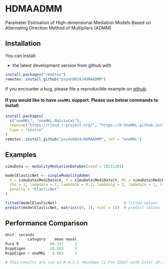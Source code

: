 HDMAADMM
====

Parameter Estimation of High-dimensional Mediation Models Based on Alternating Direction Method of Multipliers (ADMM)

Installation
------------

You can install:

-   the latest development version from github with

``` r
install.packages("remotes")
remotes::install_github("psyen0824/HDMAADMM")
```

If you encounter a bug, please file a reproducible example on [github](https://github.com/psyen0824/HDMAADMM/issues).

#### If you would like to have `oneMKL` support. Please use below commands to install:

``` r
install.packages(
  c("oneMKL", "oneMKL.MatrixCal"), 
  repos=c("https://cloud.r-project.org/", "https://R-OneMKL.github.io/drat"), 
  type = "source"
)
remotes::install_github("psyen0824/HDMAADMM", ref = "oneMKL")
```

Examples
--------

``` r
simuData <- modalityMediationDataGen(seed = 20231201)

modelElasticNet <- singleModalityAdmm(
  X = simuData$MediData$X, Y = simuData$MediData$Y, M1 = simuData$MediData$M1,
  rho = 1, lambda1a = 1, lambda1b = 0.1, lambda1g = 2, lambda2a = 1, lambda2b = 1,
  penalty = "ElasticNet"
)

fitted(modelElasticNet)                              # fitted values
predict(modelElasticNet, matrix(c(0, 1), ncol = 1))  # predict values
```

Performance Comparison
----------------------

``` R
Unit: seconds
          category    mean neval
Pure R              68.337     3
RcppEigen           18.383     3
RcppEigen + oneMKL   9.603     3

# This results are run on R-4.3.1 (Windows 11 Pro 22H2) with Intel i9-13900K.
```

